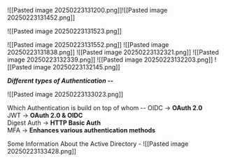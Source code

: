 ![[Pasted image 20250223131200.png]]![[Pasted image 20250223131452.png]]

![[Pasted image 20250223131523.png]]

![[Pasted image 20250223131552.png]]
![[Pasted image 20250223131838.png]]
![[Pasted image 20250223132321.png]]
![[Pasted image 20250223132339.png]]
![[Pasted image 20250223132203.png]]
![[Pasted image 20250223132145.png]]

***Different types of Authentication --***

![[Pasted image 20250223133023.png]]


Which Authentication is build on top of whom --
OIDC → **OAuth 2.0**  
JWT → **OAuth 2.0 & OIDC**  
Digest Auth → **HTTP Basic Auth**  
MFA → **Enhances various authentication methods**


Some Information About the Active Directory - 
![[Pasted image 20250223133428.png]]